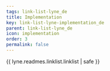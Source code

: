 ```yaml
---
tags: link-list-lyne_de
title: Implementation
key: link-list-lyne-implementation_de
parent: link-list-lyne_de
icon: implementation
order: 3
permalink: false  
---
```

{{ lyne.readmes.linklist.linklist | safe }}


